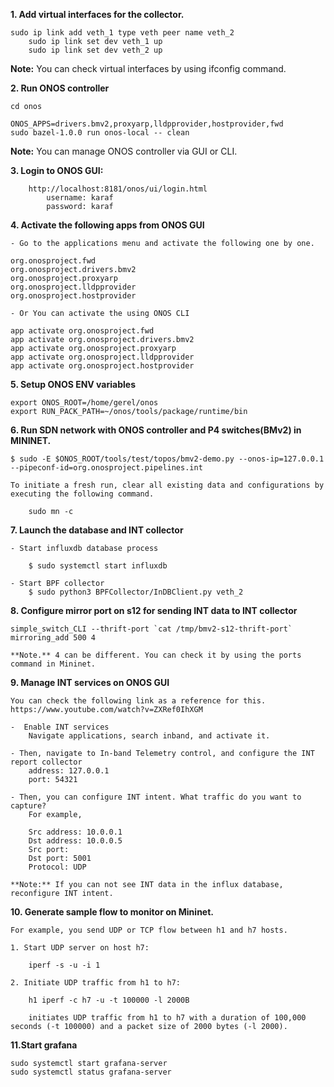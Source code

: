 **1. Add virtual interfaces for the collector.**

	sudo ip link add veth_1 type veth peer name veth_2
        sudo ip link set dev veth_1 up 
        sudo ip link set dev veth_2 up

 **Note:** You can check virtual interfaces by using ifconfig command. 



**2. Run ONOS controller**

	cd onos

	ONOS_APPS=drivers.bmv2,proxyarp,lldpprovider,hostprovider,fwd 
	sudo bazel-1.0.0 run onos-local -- clean 

**Note:** You can manage ONOS controller via GUI or CLI. 

**3. Login  to ONOS GUI:**
 
 		http://localhost:8181/onos/ui/login.html
			username: karaf
			password: karaf
   
**4. Activate the following apps from ONOS GUI**

 	- Go to the applications menu and activate the following one by one. 

	org.onosproject.fwd 
	org.onosproject.drivers.bmv2
	org.onosproject.proxyarp
	org.onosproject.lldpprovider
	org.onosproject.hostprovider

 	- Or You can activate the using ONOS CLI 
  
 	app activate org.onosproject.fwd 
	app activate org.onosproject.drivers.bmv2
	app activate org.onosproject.proxyarp
	app activate org.onosproject.lldpprovider
	app activate org.onosproject.hostprovider

**5. Setup ONOS ENV variables**

	export ONOS_ROOT=/home/gerel/onos
	export RUN_PACK_PATH=~/onos/tools/package/runtime/bin


**6. Run SDN network with ONOS controller and P4 switches(BMv2) in MININET.** 



	$ sudo -E $ONOS_ROOT/tools/test/topos/bmv2-demo.py --onos-ip=127.0.0.1 --pipeconf-id=org.onosproject.pipelines.int
	
  	To initiate a fresh run, clear all existing data and configurations by executing the following command.
  
		sudo mn -c


**7. Launch the database and INT collector**

	- Start influxdb database process 
 
		$ sudo systemctl start influxdb
  
  	- Start BPF collector
		$ sudo python3 BPFCollector/InDBClient.py veth_2


**8. Configure mirror port on s12 for sending INT data to INT collector**

	simple_switch_CLI --thrift-port `cat /tmp/bmv2-s12-thrift-port`
	mirroring_add 500 4

  	**Note.** 4 can be different. You can check it by using the ports command in Mininet. 
		

**9. Manage INT services on ONOS GUI**

	You can check the following link as a reference for this. 
	https://www.youtube.com/watch?v=ZXRef0IhXGM
 
 	-  Enable INT services  
 		Navigate applications, search inband, and activate it.
  
	- Then, navigate to In-band Telemetry control, and configure the INT report collector
		address: 127.0.0.1 
		port: 54321

	- Then, you can configure INT intent. What traffic do you want to capture? 
 		For example, 

		Src address: 10.0.0.1
		Dst address: 10.0.0.5
		Src port: 
		Dst port: 5001 
		Protocol: UDP
  
  	**Note:** If you can not see INT data in the influx database, reconfigure INT intent. 

**10. Generate sample flow to monitor on Mininet.**

	For example, you send UDP or TCP flow between h1 and h7 hosts.

 	1. Start UDP server on host h7:
  
 		iperf -s -u -i 1 
   
	2. Initiate UDP traffic from h1 to h7:
  
		h1 iperf -c h7 -u -t 100000 -l 2000B
 
		initiates UDP traffic from h1 to h7 with a duration of 100,000 seconds (-t 100000) and a packet size of 2000 bytes (-l 2000).


**11.Start grafana**

        
	sudo systemctl start grafana-server
	sudo systemctl status grafana-server
